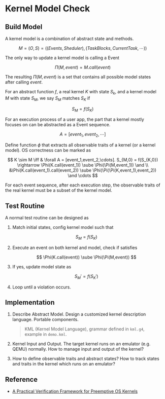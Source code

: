 # Kernel Model Check

## Build Model

A kernel model is a combination of abstract state and methods.

$$
M = (O,S) =((Events,Sheduler),(TaskBlocks,CurrentTask,\cdots))
$$

The only way to update a kernel model is calling a Event

$$
\Pi(M,event) = M.call(event)
$$

The resulting $\Pi(M, event)$ is a set that contains all possible model states after calling $event$.

For an abstract function $f$, a real kernel $K$ with state $S_k$, and a kernel model $M$ with state $S_M$, we say $S_M$ matches  $S_K$ if

$$
S_M = f(S_K)
$$

For an execution process of a user app, the part that a kernel mostly focuses on can be abstracted as a Event sequence.

$$
A = [event_1, event_2, \cdots]
$$

Define function $\phi$ that extracts all observable traits of a kernel (or a kernel model). OS correctness can be marked as

$$
K \sim M \iff & \forall A = [event_1,event_2,\cdots]. S_{M,0} = f(S_{K,0}) \rightarrow \Phi(K.call(event_1)) \sube \Phi(\Pi(M,event_1)) \and \\
&\Phi(K.call(event_1).call(event_2)) \sube \Phi(\Pi(\Pi(K,event_1),event_2)) \and \cdots
$$

For each event sequence, after each execution step, the observable traits of the real kernel must be a subset of the kernel model. 

## Test Routine

A normal test routine can be designed as

1. Match initial states, config kernel model such that

   $$
   S_M = f(S_K)
   $$

2. Execute an event on both kernel and model, check if satisfies

   $$
   \Phi(K.call(event)) \sube \Phi(\Pi(M,event))
   $$

3. If yes, update model state as

   $$
   S_M' = f(S_K')
   $$

4. Loop until a violation occurs.

## Implementation

1. Describe Abstract Model. Design a customized kernel description language. Portable components.

   >KML (Kernel Model Language), grammar defined in `kml.g4`, example in `demo.kml`.

2. Kernel Input and Output. The target kernel runs on an emulator (e.g. QEMU) normally. How to manage input and output of the kernel?

3. How to define observable traits and abstract states? How to track states and traits in the kernel which runs on an emulator?

## Reference

* [A Practical Verification Framework for Preemptive OS Kernels](https://brightfu.github.io/research/certiucos/paper.pdf)